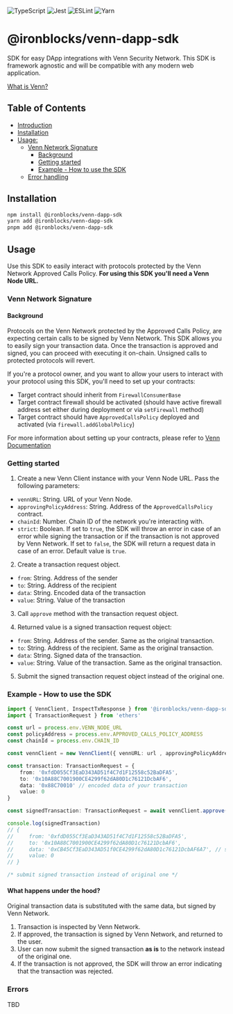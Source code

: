 ![TypeScript](https://img.shields.io/badge/typescript-%23007ACC.svg?style=for-the-badge&logo=typescript&logoColor=white)
![Jest](https://img.shields.io/badge/-jest-%23C21325?style=for-the-badge&logo=jest&logoColor=white)
![ESLint](https://img.shields.io/badge/ESLint-4B3263?style=for-the-badge&logo=eslint&logoColor=white)
![Yarn](https://img.shields.io/badge/yarn-%232C8EBB.svg?style=for-the-badge&logo=yarn&logoColor=white)

# @ironblocks/venn-dapp-sdk
SDK for easy DApp integrations with Venn Security Network. This SDK is framework agnostic and will be compatible with any modern web application.

[What is Venn?](https://docs.venn.build/)

## Table of Contents
- [Introduction](#ironblocksvenn-dapp-sdk)
- [Installation](#installation)
- [Usage:](#usage)
    - [Venn Network Signature](#venn-network-signature)
        - [Background](#background)
        - [Getting started](#getting-started)
        - [Example - How to use the SDK](#example---how-to-use-the-sdk)
    - [Error handling](#errors)



## Installation

```bash
npm install @ironblocks/venn-dapp-sdk
yarn add @ironblocks/venn-dapp-sdk
pnpm add @ironblocks/venn-dapp-sdk
```

## Usage

Use this SDK to easily interact with protocols protected by the Venn Network Approved Calls Policy.
**For using this SDK you'll need a Venn Node URL.**  


### Venn Network Signature

#### Background

Protocols on the Venn Network protected by the Approved Calls Policy, are expecting certain calls to be signed by Venn Network. This SDK allows you to easily sign your transaction data. Once the transaction is approved and signed, you can proceed with executing it on-chain. Unsigned calls to protected protocols will revert. 


If you're a protocol owner, and you want to allow your users to interact with your protocol using this SDK, you'll need to set up your contracts:
- Target contract should inherit from `FirewallConsumerBase`
- Target contract firewall should be activated (should have active firewall address set either during deployment or via `setFirewall` method)
- Target contract should have `ApprovedCallsPolicy` deployed and activated (via `firewall.addGlobalPolicy`)

For more information about setting up your contracts, please refer to [Venn Documentation](https://docs.venn.build/)

### Getting started

1. Create a new Venn Client instance with your Venn Node URL. Pass the following parameters:
- `vennURL`: String. URL of your Venn Node.
- `approvingPolicyAddress`: String. Address of the `ApprovedCallsPolicy` contract.
- `chainId`: Number. Chain ID of the network you're interacting with.
- `strict`: Boolean. If set to `true`, the SDK will throw an error in case of an error while signing the transaction or if the transaction is not approved by Venn Network. If set to `false`, the SDK will return a request data in case of an error. Default value is `true`.


2. Create a transaction request object.
- `from`: String. Address of the sender
- `to`: String. Address of the recipient
- `data`: String. Encoded data of the transaction
- `value`: String. Value of the transaction

3. Call `approve` method with the transaction request object.

4. Returned value is a signed transaction request object:
- `from`: String. Address of the sender. Same as the original transaction.
- `to`: String. Address of the recipient. Same as the original transaction.
- `data`: String. Signed data of the transaction. 
- `value`: String. Value of the transaction. Same as the original transaction.

5. Submit the signed transaction request object instead of the original one.

### Example - How to use the SDK
```ts
import { VennClient, InspectTxResponse } from '@ironblocks/venn-dapp-sdk'
import { TransactionRequest } from 'ethers'

const url = process.env.VENN_NODE_URL
const policyAddress = process.env.APPROVED_CALLS_POLICY_ADDRESS
const chainId = process.env.CHAIN_ID

const vennClient = new VennClient({ vennURL: url , approvingPolicyAddress: policyAddress, chainId: chainId})

const transaction: TransactionRequest = {
    from: '0xfdD055Cf3EaD343AD51f4C7d1F12558c52BaDFA5',
    to: '0x10A88C7001900CE4299f62dA80D1c76121DcbAF6',
    data: '0x88C70010' // encoded data of your transaction
    value: 0
}

const signedTransaction: TransactionRequest = await vennClient.approve(transaction)

console.log(signedTransaction)
// {
//     from: '0xfdD055Cf3EaD343AD51f4C7d1F12558c52BaDFA5',
//     to: '0x10A88C7001900CE4299f62dA80D1c76121DcbAF6',
//     data: '0xCB45Cf3EaD343AD51f0CE4299f62dA80D1c76121DcbAF6A7', // signed data of the transaction
//     value: 0
// }

/* submit signed transaction instead of original one */
```

#### What happens under the hood?

Original transaction data is substituted with the same data, but signed by Venn Network.

1. Transaction is inspected by Venn Network.
2. If approved, the transaction is signed by Venn Network, and returned to the user.
3. User can now submit the signed transaction **as is** to the network instead of the original one.
4. If the transaction is not approved, the SDK will throw an error indicating that the transaction was rejected.


### Errors 

TBD